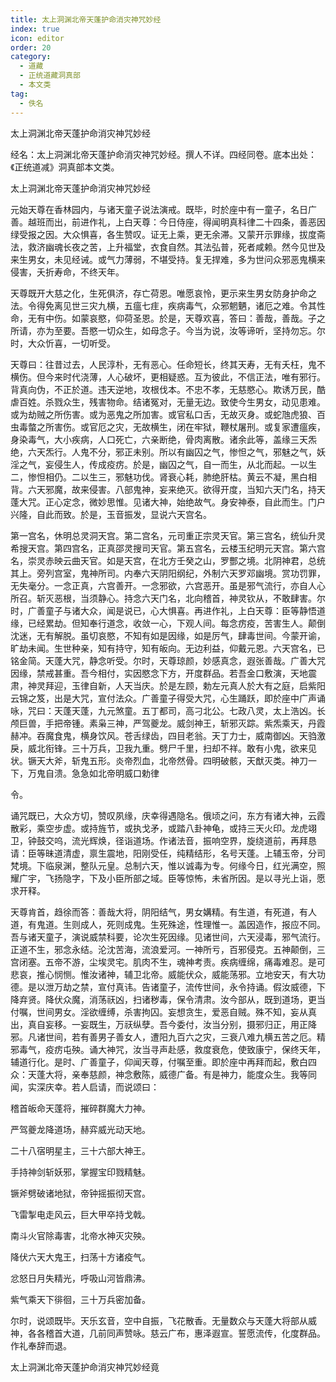 ```yaml
---
title: 太上洞渊北帝天蓬护命消灾神咒妙经
index: true
icon: editor
order: 20
category:
  - 道藏
  - 正统道藏洞真部
  - 本文类
tag:
  - 佚名
---
```


太上洞渊北帝天蓬护命消灾神咒妙经  

经名：太上洞渊北帝天蓬护命消灾神咒妙经。撰人不详。四经同卷。底本出处：《正统道减》洞真部本文类。  

太上洞渊北帝天蓬护命消灾神咒妙经  

元始天尊在香林园内，与诸天童子说法演戒。既毕，时於座中有一童子，名日广善。越班而出，前进作礼，上白天尊：今日侍座，得闻明真科律二十四条，善恶因绿受报之因。大众惧喜，各生赞叹。证无上乘，更无余滞。又蒙开示罪缘，拔度斋法，救济幽魂长夜之苦，上升福堂，衣食自然。其法弘普，死者咸赖。然今见世及来生男女，未见经诫。或气力薄弱，不堪受持。复无捍难，多为世问众邪恶鬼横来侵害，夭折寿命，不终天年。  

天尊既开大慈之化，生死俱济，存亡荷恩。唯愿哀怜，更示来生男女防身护命之法。令得免离见世三灾九横，五瘟七疰，疾病毒气，众邪魍魉，诸厄之难。令其性命，无有中伤。如蒙哀愍，仰荷圣恩。於是，天尊欢喜，答曰：善哉，善哉。子之所请，亦为至要。吾愍一切众生，如母念子。今当为说，汝等谛听，坚持勿忘。尔时，大众忻喜，一切听受。  

天尊曰：往昔过去，人民淳朴，无有恶心。任命短长，终其天寿，无有夭枉，鬼不横伤。但今来时代浇薄，人心破坏，更相疑惑。互为彼此，不信正法，唯有邪行。背真向伪，不正於道。违天逆地，攻根伐本。不忠不孝，无慈愍心。欺诱万民，酷虐百姓。杀戮众生，残害物命。结诸冤对，无量无边。致使今生男女，动见患难。或为劫贼之所伤害。或为恶鬼之所加害。或官私口舌，无故灭身。或蛇虺虎狼、百虫毒螫之所害伤。或官厄之灾，无故横生，闭在牢狱，鞭杖屠刑。或复家遭瘟疾，身染毒气，大小疾病，人口死亡，六亲断绝，骨肉离散。诸余此等，盖缘三天炁绝，六天炁行。人鬼不分，邪正未别。所以有幽囚之气，惨怛之气，邪魅之气，妖淫之气，妄侵生人，传成疫疠。於是，幽囚之气，自一而生，从北而起。一以生二，惨怛相仍。二以生三，邪魅功伐。肾衰心耗，肺绝肝枯。黄云不凝，黑白相背。六天邪魔，故来侵害。八部鬼神，妄来绝灭。欲得开度，当知六天门名，持天蓬大咒。正心定念，微妙思惟。见诸大神，始绝故气。身安神泰，自此而生。门户兴隆，自此而致。於是，玉音振发，显说六天宫名。  

第一宫名，休明总灵洞天宫。第二宫名，元司重正宗灵天官。第三宫名，统仙升灵希搜天宫。第四宫名，正真邵灵搜司天官。第五宫名，云楼玉纪明元天宫。第六宫名，崇灵赤映云曲天官。如是天宫，在北方壬癸之山，罗酆之境。北阴神君，总统其上。旁列宫室，鬼神所司。内奉六天阴阳纲纪，外制六天罗邓幽境。赏功罚罪，无失毫分。一念正真，六宫善开。一念邪欲，六宫恶开。虽是邪气流行，亦自人心所召。斩灭恶根，当须静心。持念六天门名，北向稽首，神灵钦从，不敢肆害。尔时，广善童子与诸大众，闻是说已，心大惧喜。再进作礼，上白天尊：臣等静悟道缘，已经累劫。但知奉行道念，收敛一心，下观人间。每念疠疫，苦害生人。颠倒沈迷，无有解脱。虽切哀愍，不知有如是因缘，如是厉气，肆毒世间。今蒙开谕，旷劫未闻。生世种亲，知有持守，知有皈向。无边利益，仰戴元恩。六天宫名，已铭金简。天蓬大咒，静念听受。尔时，天尊琼颜，妙感真念，遐张善哉。广善大咒因缘，禁戒甚重。吾今相付，实因愍念下方，开度群品。若吾金口敷演，天地震肃，神灵拜迎，玉律自新，人天当庆。於是左顾，勅左元真人於大有之庭，启紫阳云锦之笈，出是大咒，宣付法众。广善童子得受大咒，心生踊跃，即於座中广声诵咏，咒曰：天蓬天蓬，九元煞童。五丁都司，高刁北公。七政八灵，太上浩凶。长颅巨兽，手把帝锺。素枭三神，严驾夔龙。威剑神王，斩邪灭踪。紫炁乘天，丹霞赫冲。吞魔食鬼，横身饮风。苍舌绿齿，四目老翁。天丁力士，威南御凶。天驺激戾，威北衔锋。三十万兵，卫我九重。劈尸千里，扫却不祥。敢有小鬼，欲来见状。镢天大斧，斩鬼五形。炎帝烈血，北帝然骨。四明破骸，天猷灭类。神刀一下，万鬼自溃。急急如北帝明威口勅律  

令。  

诵咒既已，大众方切，赞叹夙缘，庆幸得遇隐名。俄顷之问，东方有诸大神，云霞散彩，乘空步虚。或持旌节，或执戈矛，或踏八卦神龟，或持三天火印。龙虎翊卫，钟鼓交呜，流光辉焕，径诣道场。作诸法音，振响空界，旋绕道前，再拜恳请：臣等昧道清虚，禀生震地，阳刚受任，纯精结形，名号天蓬。上辅玉帝，分司梵境。下临泉渊，整队元皇。总制六天，惟以诚毒为专。何缘今日，红光满空，照耀广宇，飞扬隐字，下及小臣所部之域。臣等惊怖，未省所因。是以寻光上诣，愿求开释。  

天尊肯首，趋徐而答：善哉大将，阴阳结气，男女媾精。有生道，有死道，有人道，有鬼道。生则成人，死则成鬼。生死殊途，性理惟一。盖因造作，报应不同。吾与诸天童子，演说威禁科要，论次生死因缘。见诸世间，六天浸毒，邪气流行。正道不生，邪念永结。沦沈苦海，流浪爱河。一神所亏，百邪侵克。五神颠倒，三宫闭塞。五帝不游，尘埃灵宅。肌肉不生，魂神考责。疾病缠绵，痛毒难忍。是可悲哀，推心悯恻。惟汝诸神，辅卫北帝。威能伏众，威能荡邪。立地安天，有大功德。是以泄万劫之禁，宣付真讳。告诸童子，流传世间，永令持诵。假汝威德，下降弃贤。降伏众魔，消荡祆凶，扫诸秽毒，保令清肃。汝今部从，既到道场，更当付嘱，世间男女。淫欲缠缚，杀害拘囚。妄想贪生，爱恶自贼。殊不知，妄从真出，真自妄移。一妄既生，万祆纵孽。吾今委付，汝当分别，摄邪归正，用正降邪。凡诸世间，若有善男子善女人，遭阳九百六之灾，三衰八难九横五苦之厄。精邪毒气，疫疠屯殃。诵大神咒，汝当寻声赴感，救度衰危，使致康宁，保终天年，辅道行化。是时、广善童子，仰闻天尊，付嘱至重。即於座中再拜而起，敷白四众：天蓬大将，亲奉慈颜，神念敷陈，威德广备。有是神力，能度众生。我等同闻，实深庆幸。若人启请，而说颂曰：  

稽首皈命天蓬将，摧碎群魔大力神。  

严驾夔龙降道场，赫弈威光动天地。  

二十八宿明星主，三十六部大神王。  

手持神剑斩妖邪，掌握宝印戮精魅。  

镢斧劈破诸地狱，帝钟摇振彻天宫。  

飞雷掣电走风云，巨大甲卒持戈戟。  

南斗火官除毒害，北帝水神灭灾殃。  

降伏六天大鬼王，扫荡十方诸疫气。  

忿怒日月失精光，呼吸山河皆鼎沸。  

紫气乘天下徘徊，三十万兵密加备。  

尔时，说颂既毕。天乐玄音，空中自振，飞花散香。无量数众与天蓬大将部从威神，各各稽首大道，几前同声赞咏。慈云广布，惠泽遐宣。誓愿流传，化度群品。作礼奉辞而退。  

太上洞渊北帝天蓬护命消灾神咒妙经竟  
